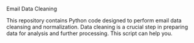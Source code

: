 Email Data Cleaning

This repository contains Python code designed to perform email data cleansing and normalization. Data cleaning is a crucial step in preparing data for analysis and further processing. This script can help you.
